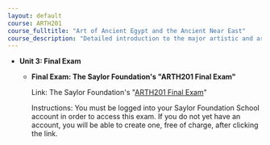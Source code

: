 ```yaml
---
layout: default
course: ARTH201
course_fulltitle: "Art of Ancient Egypt and the Ancient Near East"
course_description: "Detailed introduction to the major artistic and architectural traditions of Ancient Egypt and the Ancient Near East."
---
```

-   **Unit 3: Final Exam**  
    -   **Final Exam: The Saylor Foundation's "ARTH201 Final Exam"**

        Link: The Saylor Foundation's "[ARTH201 Final
        Exam](http://school.saylor.org/mod/quiz/view.php?id=204)"  
           
         Instructions: You must be logged into your Saylor Foundation
        School account in order to access this exam. If you do not yet
        have an account, you will be able to create one, free of charge,
        after clicking the link.